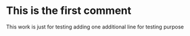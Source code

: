 # This is the first comment
This work is just for testing
adding one additional line for testing purpose
